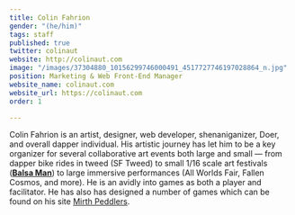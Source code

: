 ```yaml
---
title: Colin Fahrion
gender: "(he/him)"
tags: staff
published: true
twitter: colinaut
website: http://colinaut.com
image: "/images/37304880_10156299746000491_4517727746197028864_n.jpg"
position: Marketing & Web Front-End Manager
website_name: colinaut.com
website_url: https://colinaut.com
order: 1

---
```

Colin Fahrion is an artist, designer, web developer, shenaniganizer, Doer, and overall dapper individual. His artistic journey has let him to be a key organizer for several collaborative art events both large and small — from dapper bike rides in tweed (SF Tweed) to small 1/16 scale art festivals ([**Balsa Man**](http://balsaman.org/)) to large immersive performances (All Worlds Fair, Fallen Cosmos, and more). He is an avidly into games as both a player and facilitator. He has also has designed a number of games which can be found on his site [Mirth Peddlers](https://mirthpeddlers.com).